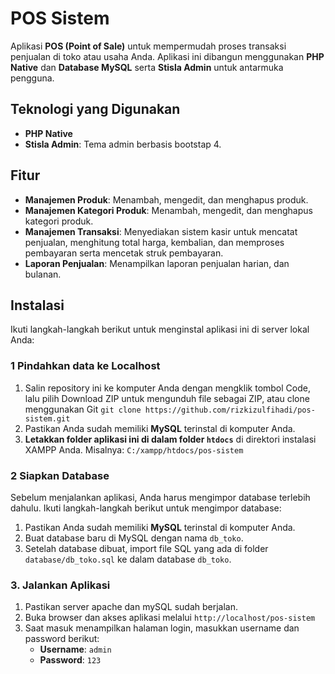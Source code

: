 # POS Sistem
Aplikasi **POS (Point of Sale)** untuk mempermudah proses transaksi penjualan di toko atau usaha Anda. Aplikasi ini dibangun menggunakan **PHP Native** dan **Database MySQL** serta **Stisla Admin** untuk antarmuka pengguna.

## Teknologi yang Digunakan
- **PHP Native**
- **Stisla Admin**: Tema admin berbasis bootstap 4.

## Fitur
- **Manajemen Produk**: Menambah, mengedit, dan menghapus produk.
- **Manajemen Kategori Produk**: Menambah, mengedit, dan menghapus kategori produk.
- **Manajemen Transaksi**: Menyediakan sistem kasir untuk mencatat penjualan, menghitung total harga, kembalian, dan memproses pembayaran serta mencetak struk pembayaran.
- **Laporan Penjualan**: Menampilkan laporan penjualan harian, dan bulanan.

## Instalasi
Ikuti langkah-langkah berikut untuk menginstal aplikasi ini di server lokal Anda:

### 1 Pindahkan data ke Localhost
1. Salin repository ini ke komputer Anda dengan mengklik tombol Code, lalu pilih Download ZIP untuk mengunduh file sebagai ZIP, atau clone menggunakan Git `git clone https://github.com/rizkizulfihadi/pos-sistem.git`
2. Pastikan Anda sudah memiliki **MySQL** terinstal di komputer Anda.
2. **Letakkan folder aplikasi ini di dalam folder `htdocs`** di direktori instalasi XAMPP Anda. Misalnya: `C:/xampp/htdocs/pos-sistem` 

### 2 Siapkan Database
Sebelum menjalankan aplikasi, Anda harus mengimpor database terlebih dahulu. Ikuti langkah-langkah berikut untuk mengimpor database:

1. Pastikan Anda sudah memiliki **MySQL** terinstal di komputer Anda.
2. Buat database baru di MySQL dengan nama `db_toko`.
3. Setelah database dibuat, import file SQL yang ada di folder `database/db_toko.sql` ke dalam database `db_toko`. 

### 3. Jalankan Aplikasi
1. Pastikan server apache dan mySQL sudah berjalan.
2. Buka browser dan akses aplikasi melalui `http://localhost/pos-sistem`
3. Saat masuk menampilkan halaman login, masukkan username dan password berikut:
   - **Username**: `admin`
   - **Password**: `123`
